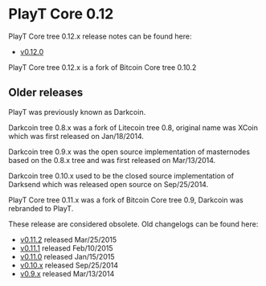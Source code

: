 PlayT Core 0.12
==================

PlayT Core tree 0.12.x release notes can be found here:
- [v0.12.0](release-notes/playt/release-notes-0.12.0.md)

PlayT Core tree 0.12.x is a fork of Bitcoin Core tree 0.10.2



Older releases
--------------

PlayT was previously known as Darkcoin.

Darkcoin tree 0.8.x was a fork of Litecoin tree 0.8, original name was XCoin
which was first released on Jan/18/2014.

Darkcoin tree 0.9.x was the open source implementation of masternodes based on
the 0.8.x tree and was first released on Mar/13/2014.

Darkcoin tree 0.10.x used to be the closed source implementation of Darksend
which was released open source on Sep/25/2014.

PlayT Core tree 0.11.x was a fork of Bitcoin Core tree 0.9, Darkcoin was rebranded
to PlayT.

These release are considered obsolete. Old changelogs can be found here:

- [v0.11.2](release-notes/playt/release-notes-0.11.2.md) released Mar/25/2015
- [v0.11.1](release-notes/playt/release-notes-0.11.1.md) released Feb/10/2015
- [v0.11.0](release-notes/playt/release-notes-0.11.0.md) released Jan/15/2015
- [v0.10.x](release-notes/playt/release-notes-0.10.0.md) released Sep/25/2014
- [v0.9.x](release-notes/playt/release-notes-0.9.0.md) released Mar/13/2014
